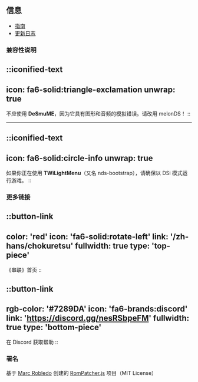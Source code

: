 ## 信息
* [指南](/zh-hans/chokuretsu/guide)
* [更新日志](https://github.com/haroohie-club/ChokuretsuTranslationRelease/releases)

### 兼容性说明
::iconified-text
---
icon: fa6-solid:triangle-exclamation
unwrap: true
---
不应使用 **DeSmuME**，因为它具有图形和音频的模拟错误。请改用 melonDS！
::

<hr/>

::iconified-text
---
icon: fa6-solid:circle-info
unwrap: true
---
如果你正在使用 **TWiLightMenu**（又名 nds-bootstrap），请确保以 DSi 模式运行游戏。
::

### 更多链接
::button-link
---
color: 'red'
icon: 'fa6-solid:rotate-left'
link: '/zh-hans/chokuretsu'
fullwidth: true
type: 'top-piece'
---
《串联》首页
::

::button-link
---
rgb-color: '#7289DA'
icon: 'fa6-brands:discord'
link: 'https://discord.gg/nesRSbpeFM'
fullwidth: true
type: 'bottom-piece'
---
在 Discord 获取帮助
::

### 署名
基于 [Marc Robledo](https://www.marcrobledo.com/) 创建的 [RomPatcher.js](https://github.com/marcrobledo/RomPatcher.js/) 项目（MIT License）